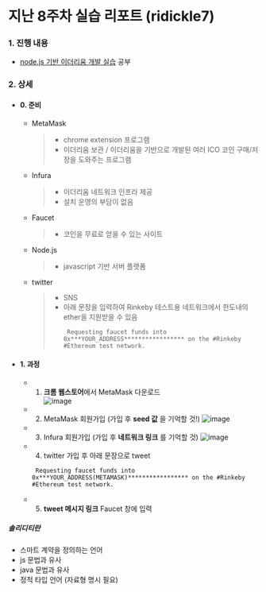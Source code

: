# 지난 8주차 실습 리포트 (ridickle7)

### 1. 진행 내용  
- [node.js 기반 이더리움 개발 실습](https://programmers.co.kr/learn/courses/36) 공부

### 2. 상세
- #### 0. 준비
  - MetaMask  
    > - chrome extension 프로그램  
    > - 이더리움 보관 / 이더리움을 기반으로 개발된 여러 ICO 코인 구매/저장을 도와주는 프로그램  
    
  - Infura  
    > - 이더리움 네트워크 인프라 제공
    > - 설치 운영의 부담이 없음
    
  - Faucet  
    > - 코인을 무료로 얻을 수 있는 사이트
    
  - Node.js  
    > - javascript 기반 서버 플랫폼  
    
  - twitter  
    > - SNS
    > - 아래 문장을 입력하여 Rinkeby 테스트용 네트워크에서 한도내의 ether을 지원받을 수 있음
    >   <pre><code> Requesting faucet funds into 0x***YOUR_ADDRESS***************** on the #Rinkeby #Ethereum test network.</code></pre>

- #### 1. 과정
  - 1. **크롬 웹스토어**에서 MetaMask 다운로드  
      ![image]()
  - 2. MetaMask 회원가입 (가입 후 **seed 값** 을 기억할 것!)
      ![image]()
  - 3. Infura 회원가입 (가입 후 **네트워크 링크** 를 기억할 것)
      ![image]()
  - 4. twitter 가입 후 아래 문장으로 tweet
      <pre><code> Requesting faucet funds into 0x***YOUR_ADDRESS(METAMASK)***************** on the #Rinkeby #Ethereum test network.</code></pre>
  - 5. **tweet 메시지 링크** Faucet 창에 입력



##### 솔리디티란
- 스마트 계약을 정의하는 언어
- js 문법과 유사
- java 문법과 유사 
- 정적 타입 언어 (자료형 명시 필요)
